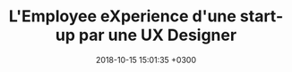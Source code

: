 ---
title: "L'Employee eXperience d'une start-up par une UX Designer"
date:   2018-10-15 15:01:35 +0300
image : '/images/employee-experience.jpg'
targeturl: "https://fr.slideshare.net/slideshow/l-employee-experience-d-une-startup-par-une-ux-designer-pptx/272186861"
description: "Slides de la présentation faite lors du meetup FLUPA en octobre 2018 au NUMA."
tags: [Conférence]
---